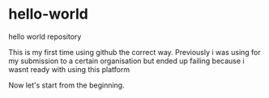 # hello-world
hello world repository

This is my first time using github the correct way.
Previously i was using for my submission to a certain organisation but ended up failing
because i wasnt ready with using this platform

Now let's start from the beginning.
